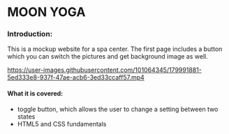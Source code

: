 # MOON YOGA
### Introduction:
This is a mockup website for a spa center. The first page includes a button which you can switch the pictures and get background image as well.


https://user-images.githubusercontent.com/101064345/179991881-5ed333e8-937f-47ae-acb6-3ed33ccaff57.mp4


#### What it is covered:
- toggle button, which allows the user to change a setting between two states
- HTML5 and CSS fundamentals

